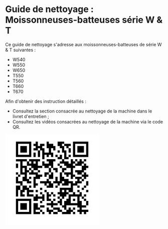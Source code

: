 # Guide de nettoyage : Moissonneuses-batteuses série W & T

Ce guide de nettoyage s'adresse aux moissonneuses-batteuses de série W & T suivantes :
- W540
- W550
- W650
- T550
- T560
- T660
- T670


Afin d'obtenir des instruction détaillés :
- Consultez la section consacrée au nettoyage de la machine dans le livret d'entretien ;
- Consultez les vidéos consacrées au nettoyage de la machine via le code QR.

![code QR menant à la chaîne youtube de John Deere contenant les guides de nettoyage](../Images/qr_code.jpg)